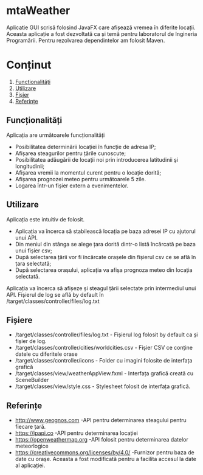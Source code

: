 # mtaWeather

Aplicatie GUI scrisă folosind JavaFX care afișează vremea în diferite locații.
Aceasta aplicație a fost dezvoltată ca și temă pentru laboratorul de Ingineria Programării.
Pentru rezolvarea dependintelor am folosit Maven.

# Conținut
1. [Functionalități](#Funcționalități)
2. [Utilizare](#Utilizare)
3. [Fișier](#Fișiere)
4. [Referințe](#Referințe)

## Funcționalități
Aplicația are următoarele funcționalități
- Posibilitatea determinării locației în funcție de adresa IP;
- Afișarea steagurilor pentru țările cunoscute;
- Posibilitatea adăugării de locații noi prin introducerea latitudinii și longitudinii;
- Afișarea vremii la momentul curent pentru o locație dorită;
- Afișarea prognozei meteo pentru următoarele 5 zile.
- Logarea într-un fișier extern a evenimentelor.

## Utilizare
Aplicația este intuitiv de folosit.
- Aplicația va încerca să stabilească locația pe baza adresei IP cu ajutorul unui API.
- Din meniul din stânga se alege țara dorită dintr-o listă încărcată pe baza unui fișier csv;
- După selectarea țării vor fi încărcate orașele din fișierul csv ce se află în țara selectată;
- După selectarea orașului, aplicația va afișa prognoza meteo din locația selectată.

Aplicația va încerca să afișeze și steagul țării selectate prin intermediul unui API.
Fișierul de log se află by default în /target/classes/controller/files/log.txt

## Fișiere
- /target/classes/controller/files/log.txt - Fișierul log folosit by default ca și fișier de log.
- /target/classes/controller/cities/worldcities.csv - Fișier CSV ce conține datele cu diferitele orase
- /target/classes/controller/icons - Folder cu imagini folosite de interfața grafică
- /target/classes/view/weatherAppView.fxml - Interfața grafică creată cu SceneBuilder
- /target/classes/view/style.css - Stylesheet folosit de interfața grafică.

## Referințe
 * http://www.geognos.com -API pentru determinarea steagului pentru fiecare țară.
*  https://ipapi.co -API pentru determinarea locației
* https://openweathermap.org -API folosit pentru determinarea datelor meteorlogice
* https://creativecommons.org/licenses/by/4.0/ -Furnizor pentru baza de date cu orașe. Aceasta a fost modificată pentru a facilita accesul la date al aplicației.
